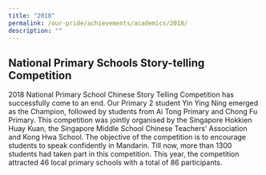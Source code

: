 ```yaml
---
title: "2018"
permalink: /our-pride/achievements/academics/2018/
description: ""
---
```

National Primary Schools Story-telling Competition
--------------------------------------------------

2018 National Primary School Chinese Story Telling Competition has successfully come to an end. Our Primary 2 student Yin Ying Ning emerged as the Champion, followed by students from Ai Tong Primary and Chong Fu Primary. This competition was jointly organised by the Singapore Hokkien Huay Kuan, the Singapore Middle School Chinese Teachers’ Association and Kong Hwa School. The objective of the competition is to encourage students to speak confidently in Mandarin. Till now, more than 1300 students had taken part in this competition. This year, the competition attracted 46 local primary schools with a total of 86 participants.
